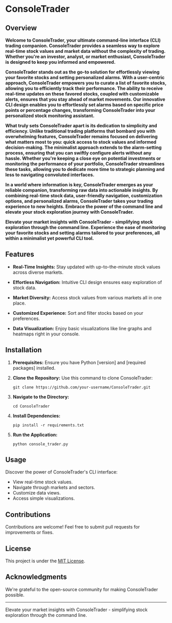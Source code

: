 # ConsoleTrader 
## Overview

**Welcome to ConsoleTrader, your ultimate command-line interface (CLI) trading companion. ConsoleTrader provides a seamless way to explore real-time stock values and market data without the complexity of trading. Whether you're an investor, analyst, or market enthusiast, ConsoleTrader is designed to keep you informed and empowered.**

**ConsoleTrader stands out as the go-to solution for effortlessly viewing your favorite stocks and setting personalized alarms. With a user-centric approach, ConsoleTrader empowers you to curate a list of favorite stocks, allowing you to efficiently track their performance. The ability to receive real-time updates on these favored stocks, coupled with customizable alerts, ensures that you stay ahead of market movements. Our innovative CLI design enables you to effortlessly set alarms based on specific price points or percentage changes, transforming ConsoleTrader into your personalized stock monitoring assistant.**

**What truly sets ConsoleTrader apart is its dedication to simplicity and efficiency. Unlike traditional trading platforms that bombard you with overwhelming features, ConsoleTrader remains focused on delivering what matters most to you: quick access to stock values and informed decision-making. The minimalist approach extends to the alarm-setting process, ensuring that you can swiftly configure alerts without any hassle. Whether you're keeping a close eye on potential investments or monitoring the performance of your portfolio, ConsoleTrader streamlines these tasks, allowing you to dedicate more time to strategic planning and less to navigating convoluted interfaces.**

**In a world where information is key, ConsoleTrader emerges as your reliable companion, transforming raw data into actionable insights. By combining real-time stock data, user-friendly navigation, customization options, and personalized alarms, ConsoleTrader takes your trading experience to new heights. Embrace the power of the command line and elevate your stock exploration journey with ConsoleTrader.**

**Elevate your market insights with ConsoleTrader - simplifying stock exploration through the command line. Experience the ease of monitoring your favorite stocks and setting alarms tailored to your preferences, all within a minimalist yet powerful CLI tool.**






## Features

- **Real-Time Insights:** Stay updated with up-to-the-minute stock values across diverse markets.

- **Effortless Navigation:** Intuitive CLI design ensures easy exploration of stock data.

- **Market Diversity:** Access stock values from various markets all in one place.

- **Customized Experience:** Sort and filter stocks based on your preferences.

- **Data Visualization:** Enjoy basic visualizations like line graphs and heatmaps right in your console.

## Installation

1. **Prerequisites:** Ensure you have Python [version] and [required packages] installed.

2. **Clone the Repository:** Use this command to clone ConsoleTrader:

   ```
   git clone https://github.com/your-username/ConsoleTrader.git
   ```

3. **Navigate to the Directory:**

   ```
   cd ConsoleTrader
   ```

4. **Install Dependencies:**

   ```
   pip install -r requirements.txt
   ```

5. **Run the Application:**

   ```
   python console_trader.py
   ```

## Usage

Discover the power of ConsoleTrader's CLI interface:

- View real-time stock values.
- Navigate through markets and sectors.
- Customize data views.
- Access simple visualizations.

## Contributions

Contributions are welcome! Feel free to submit pull requests for improvements or fixes.

## License

This project is under the [MIT License](LICENSE).

## Acknowledgments

We're grateful to the open-source community for making ConsoleTrader possible.

---

Elevate your market insights with ConsoleTrader - simplifying stock exploration through the command line.

